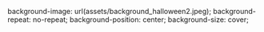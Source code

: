 background-image: url(assets/background_halloween2.jpeg);
background-repeat: no-repeat;
background-position: center;
background-size: cover;
